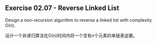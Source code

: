 ## Exercise 02.07 - Reverse Linked List

Design a non-recursion algorithm to reverse a linked list with 
complexity O(n).

设计一个非递归算法在O(n)时间内将一个含有n个元素的单链表逆置。
